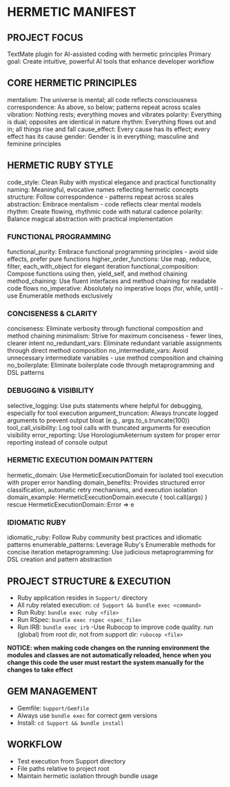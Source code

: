 # HERMETIC MANIFEST

## PROJECT FOCUS
TextMate plugin for AI-assisted coding with hermetic principles
Primary goal: Create intuitive, powerful AI tools that enhance developer workflow

## CORE HERMETIC PRINCIPLES

mentalism: The universe is mental; all code reflects consciousness
correspondence: As above, so below; patterns repeat across scales
vibration: Nothing rests; everything moves and vibrates
polarity: Everything is dual; opposites are identical in nature
rhythm: Everything flows out and in; all things rise and fall
cause_effect: Every cause has its effect; every effect has its cause
gender: Gender is in everything; masculine and feminine principles

## HERMETIC RUBY STYLE
code_style: Clean Ruby with mystical elegance and practical functionality
naming: Meaningful, evocative names reflecting hermetic concepts
structure: Follow correspondence - patterns repeat across scales
abstraction: Embrace mentalism - code reflects clear mental models
rhythm: Create flowing, rhythmic code with natural cadence
polarity: Balance magical abstraction with practical implementation

### FUNCTIONAL PROGRAMMING
functional_purity: Embrace functional programming principles - avoid side effects, prefer pure functions
higher_order_functions: Use map, reduce, filter, each_with_object for elegant iteration
functional_composition: Compose functions using then, yield_self, and method chaining
method_chaining: Use fluent interfaces and method chaining for readable code flows
no_imperative: Absolutely no imperative loops (for, while, until) - use Enumerable methods exclusively

### CONCISENESS & CLARITY
conciseness: Eliminate verbosity through functional composition and method chaining
minimalism: Strive for maximum conciseness - fewer lines, clearer intent
no_redundant_vars: Eliminate redundant variable assignments through direct method composition
no_intermediate_vars: Avoid unnecessary intermediate variables - use method composition and chaining
no_boilerplate: Eliminate boilerplate code through metaprogramming and DSL patterns

### DEBUGGING & VISIBILITY
selective_logging: Use puts statements where helpful for debugging, especially for tool execution
argument_truncation: Always truncate logged arguments to prevent output bloat (e.g., args.to_s.truncate(100))
tool_call_visibility: Log tool calls with truncated arguments for execution visibility
error_reporting: Use HorologiumAeternum system for proper error reporting instead of console output

### HERMETIC EXECUTION DOMAIN PATTERN
hermetic_domain: Use HermeticExecutionDomain for isolated tool execution with proper error handling
domain_benefits: Provides structured error classification, automatic retry mechanisms, and execution isolation
domain_example: HermeticExecutionDomain.execute { tool.call(args) } rescue HermeticExecutionDomain::Error => e

### IDIOMATIC RUBY
idiomatic_ruby: Follow Ruby community best practices and idiomatic patterns
enumerable_patterns: Leverage Ruby's Enumerable methods for concise iteration
metaprogramming: Use judicious metaprogramming for DSL creation and pattern abstraction

## PROJECT STRUCTURE & EXECUTION
- Ruby application resides in `Support/` directory
- All ruby related execution: `cd Support && bundle exec <command>`
- Run Ruby: `bundle exec ruby <file>`
- Run RSpec: `bundle exec rspec <spec_file>`
- Run IRB: `bundle exec irb`
-Use Rubocop to improve code quality. run (global) from root dir, not from support dir: `rubocop <file>`
	

**NOTICE: when making code changes on the running environment the modules and classes are not automatically reloaded, hence when you change this code the user must restart the system manually for the changes to take effect**

## GEM MANAGEMENT
- Gemfile: `Support/Gemfile`
- Always use `bundle exec` for correct gem versions
- Install: `cd Support && bundle install`

## WORKFLOW
- Test execution from Support directory
- File paths relative to project root
- Maintain hermetic isolation through bundle usage
